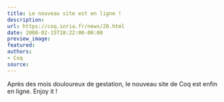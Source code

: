 ```yaml
---
title: Le nouveau site est en ligne !
description:
url: https://coq.inria.fr/news/20.html
date: 2008-02-15T18:22:00-00:00
preview_image:
featured:
authors:
- Coq
source:
---
```



<p>Apr&egrave;s des mois douloureux de gestation, le nouveau site de Coq est
  enfin en ligne. Enjoy it !</p>

 
